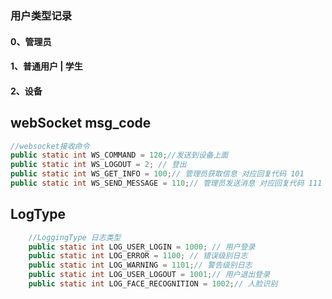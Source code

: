 ### 用户类型记录
#### 0、管理员
#### 1、普通用户 | 学生
#### 2、设备


## webSocket msg_code
```java
//websocket接收命令
public static int WS_COMMAND = 120;//发送到设备上面
public static int WS_LOGOUT = 2; // 登出
public static int WS_GET_INFO = 100;// 管理员获取信息 对应回复代码 101
public static int WS_SEND_MESSAGE = 110;// 管理员发送消息 对应回复代码 111
```


## LogType
```java
    //LoggingType 日志类型
    public static int LOG_USER_LOGIN = 1000; // 用户登录
    public static int LOG_ERROR = 1100; // 错误级别日志
    public static int LOG_WARNING = 1101;// 警告级别日志
    public static int LOG_USER_LOGOUT = 1001;// 用户退出登录
    public static int LOG_FACE_RECOGNITION = 1002;// 人脸识别
```



